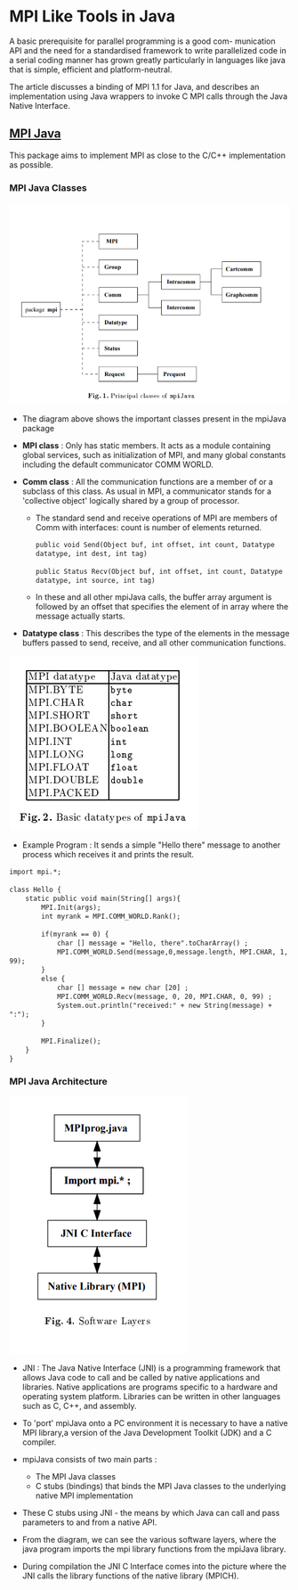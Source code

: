 # MPI Like Tools in Java

A basic prerequisite for parallel programming is a good com- munication API and the need for a standardised framework to write parallelized code in a serial coding manner has grown greatly particularly in languages like java that is simple, efficient and platform-neutral.

The article discusses a binding of MPI 1.1 for Java, and describes an implementation using Java wrappers to invoke C MPI calls through the Java Native Interface.

## [MPI Java](https://surface.syr.edu/cgi/viewcontent.cgi?article=1006&context=npac)

This package aims to implement MPI as close to the C/C++ implementation as possible.

### MPI Java Classes

![MPI Java](./Images/MpiJava.png)

- The diagram above shows the important classes present in the mpiJava package

- **MPI class** : Only has static members. It acts as a module containing global
services, such as initialization of MPI, and many global constants including the default communicator COMM WORLD.

- **Comm class** : All the communication functions are a member of or a subclass of this class. As usual in MPI, a communicator stands for a 'collective object' logically shared by a group of processor.
    
    - The standard send and receive operations of MPI are members of Comm with interfaces: count is number of elements returned. 

        ```
        public void Send(Object buf, int offset, int count, Datatype datatype, int dest, int tag)
    
        public Status Recv(Object buf, int offset, int count, Datatype datatype, int source, int tag)
        
        ```

    - In these and all other mpiJava
calls, the buffer array argument is followed by an offset that specifies the element of in array where the message actually starts.

- **Datatype class** : This describes the type of the elements in the message buffers passed to
send, receive, and all other communication functions.

![DataTypes](./Images/DataTypes.png)

- Example Program : It sends a simple "Hello there" message to another process which receives it and prints the result.

```
import mpi.*;

class Hello {
    static public void main(String[] args){
        MPI.Init(args);
        int myrank = MPI.COMM_WORLD.Rank();
        
        if(myrank == 0) {
            char [] message = "Hello, there".toCharArray() ;
            MPI.COMM_WORLD.Send(message,0,message.length, MPI.CHAR, 1, 99);
        } 
        else {
            char [] message = new char [20] ;
            MPI.COMM_WORLD.Recv(message, 0, 20, MPI.CHAR, 0, 99) ;
            System.out.println("received:" + new String(message) + ":");
        }
        
        MPI.Finalize();
    }
}

```

### MPI Java Architecture

![MPI Java Layers](./Images/MPILayers.png)

- JNI : The Java Native Interface (JNI) is a programming framework that allows Java code to call and be called by native applications and libraries. Native applications are programs specific to a hardware and operating system platform. Libraries can be written in other languages such as C, C++, and assembly.  

- To 'port' mpiJava onto a PC environment it is necessary to have a native MPI library,a version of the Java Development Toolkit (JDK) and a C compiler.

- mpiJava consists of two main parts : 
    - The MPI Java classes 
    - C stubs (bindings) that binds the MPI Java classes to the underlying native MPI implementation

- These C stubs using JNI - the means by which Java can call and pass parameters to and from
a native API.


- From the diagram, we can see the various software layers, where the java program imports the mpi library functions from the mpiJava library.

- During compilation the JNI C Interface comes into the picture where the JNI calls the library functions of the native library (MPICH).
